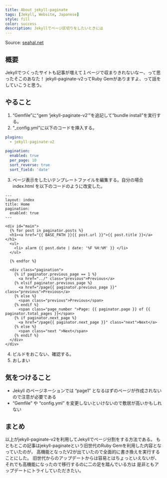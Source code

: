```yaml
---
title: About jekyll-paginate
tags: [Jekyll, Website, Japanese]
style: fill
color: success
description: Jekyllでページ区切りをしたいときには
---
```


Source: [seahal.net](https://seahal.net/article/programming/2018/05/04/jekyll-paginate.html)

## 概要

Jekyllでつくったサイトも記事が増えて１ページで収まりきれないなー、って思ったそこのあなた！ jekyll-paginate-v2ってRuby Gemがありますよ、って話をしていこうと思う。

## やること

1. “Gemfile”に“gem ‘jekyll-paginate-v2’”を追記して“bundle install”を実行する。
2. “_config.yml”に以下のコードを挿入する。

```yml
plugins:
  - jekyll-paginate-v2
  
pagination:
  enabled: true
  per_page: 10
  sort_reverse: true
  sort_field: 'date'
```
3. ページ表示をしたいテンプレートファイルを編集する。自分の場合 index.html を以下のコードのように改変した。

```text
---
layout: index
title: Home
pagination: 
  enabled: true
---

<div id="main">
  {% for post in paginator.posts %}
  <h1><a href="{{ BASE_PATH }}{{ post.url }}">{{ post.title }}</a></h1>
  <ul>
    <li> alarm {{ post.date | date: '%F %H:%M' }} </li>
  </ul>

  {% endfor %}

  <div class="pagination">
    {% if paginator.previous_page == 1 %}
      <a href="../" class="previous">Previous</a>
    {% elsif paginator.previous_page %}
      <a href="/page{{ paginator.previous_page }}" class="previous">Previous</a>
    {% else %}
      <span class="previous">Previous</span>
    {% endif %}
      <span class="page_number ">Page: {{ paginator.page }} of {{ paginator.total_pages }}</span>
    {% if paginator.next_page %}
      <a href="/page{{ paginator.next_page }}" class="next">Next</a>
    {% else %}
      <span class="next ">Next</span>
    {% endif %}
  </div>
</div>
```
4. ビルドをおこない、確認する。
5. おしまい

## 気をつけること

- Jekyll のページネーションでは “page1” となるはずのページが作成されないので注意が必要である
- “Gemfile” や “config.yml” を変更しないといけないので敷居が高いかもしれない

## まとめ

以上がjekyll-paginate-v2を利用してJekyllでページ分割をする方法である。
もともとこの記事はjekyll-paginateという旧世代のRuby Gemを利用した内容となっていたのが，
高機能となったV2が出ていたので全面的に書き換えを実行することにした。
旧世代からのアップデートからは容易とはちょっといえないが、
それでも高機能になったので移行するのに二の足を踏んでいる方は
是非ともアップデートにトライしていただきたい。
